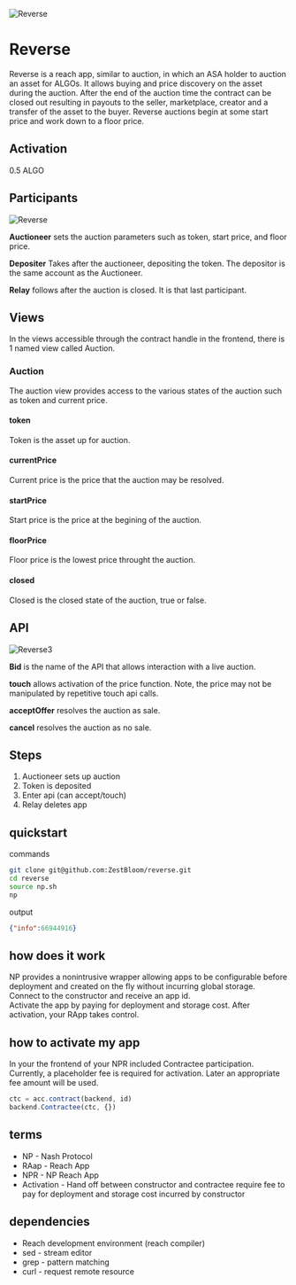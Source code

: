 ![Reverse](https://user-images.githubusercontent.com/23183451/152804580-87566611-7322-4025-9e52-282c7849dd6a.png)

# Reverse

Reverse is a reach app, similar to auction, in which an ASA holder to auction an asset for ALGOs. It allows buying and price discovery on the asset during the auction. After the end of the auction time the contract can be closed out resulting in payouts to the seller, marketplace, creator and a transfer of the asset to the buyer. Reverse auctions begin at some start price and work down to a floor price.

## Activation

0.5 ALGO

## Participants

![Reverse](https://user-images.githubusercontent.com/23183451/152804363-5db300eb-481e-450f-bf7e-8bcd0cf7f732.png)

**Auctioneer** sets the auction parameters such as token, start price, and floor price.

**Depositer** Takes after the auctioneer, depositing the token. The depositor is the same account as the Auctioneer.

**Relay** follows after the auction is closed. It is that last participant.

## Views
In the views accessible through the contract handle in the frontend, there is 1 named view called Auction.
### Auction
The auction view provides access to the various states of the auction such as token and current price.
#### token
Token is the asset up for auction.
#### currentPrice
Current price is the price that the auction may be resolved.
#### startPrice
Start price is the price at the begining of the auction.
#### floorPrice
Floor price is the lowest price throught the auction.
#### closed
Closed is the closed state of the auction, true or false.
## API

![Reverse3](https://user-images.githubusercontent.com/23183451/152784003-2915f72d-0c0d-429e-aac5-a69ff601d67b.png)

**Bid** is the name of the API that allows interaction with a live auction.

**touch** allows activation of the price function. Note, the price may not be manipulated by repetitive touch api calls.

**acceptOffer** resolves the auction as sale.

**cancel** resolves the auction as no sale.

## Steps

1. Auctioneer sets up auction
1. Token is deposited
1. Enter api (can accept/touch)
1. Relay deletes app

## quickstart

commands
```bash
git clone git@github.com:ZestBloom/reverse.git
cd reverse
source np.sh
np
```

output
```json
{"info":66944916}
```

## how does it work

NP provides a nonintrusive wrapper allowing apps to be configurable before deployment and created on the fly without incurring global storage.   
Connect to the constructor and receive an app id.   
Activate the app by paying for deployment and storage cost. 
After activation, your RApp takes control.

## how to activate my app

In your the frontend of your NPR included Contractee participation. Currently, a placeholder fee is required for activation. Later an appropriate fee amount will be used.

```js
ctc = acc.contract(backend, id)
backend.Contractee(ctc, {})
```

## terms

- NP - Nash Protocol
- RAap - Reach App
- NPR - NP Reach App
- Activation - Hand off between constructor and contractee require fee to pay for deployment and storage cost incurred by constructor

## dependencies

- Reach development environment (reach compiler)
- sed - stream editor
- grep - pattern matching
- curl - request remote resource


